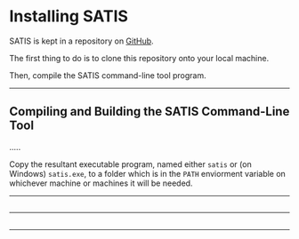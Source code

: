 # Installing SATIS

SATIS is kept in a repository on [GitHub](https://github.com/theREALdebater/satis).

The first thing to do is to clone this repository onto your local machine. 

Then, compile the SATIS command-line tool program.



-----------------------------------------------------------------------------------------------
## Compiling and Building the SATIS Command-Line Tool

.....



Copy the resultant executable program, named either `satis` or (on Windows) `satis.exe`, to a
folder which is in the `PATH` enviorment variable on whichever machine or machines it will be
needed. 



-----------------------------------------------------------------------------------------------
##




-----------------------------------------------------------------------------------------------
##




-----------------------------------------------------------------------------------------------
##




